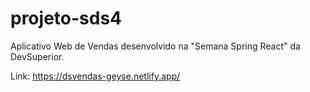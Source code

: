 # projeto-sds4
Aplicativo Web de Vendas desenvolvido na "Semana Spring React" da DevSuperior.

Link: https://dsvendas-geyse.netlify.app/

